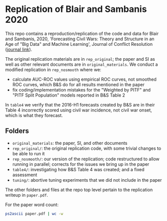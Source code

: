 Replication of Blair and Sambanis 2020
===============

This repo contains a reproduction/replication of the code and data for Blair and Sambanis, 2020, 'Forecasting Civil Wars: Theory and Structure in an Age of "Big Data" and Machine Learning', Journal of Conflict Resolution ([journal link](https://journals.sagepub.com/doi/abs/10.1177/0022002720918923)).

The original replication materials are in `rep_original`; the paper and SI as well as other relevant documents are in `original_materials`. We conduct a modified replication in `rep_nosmooth` where we:

- calculate AUC-ROC values using empirical ROC curves, not smoothed ROC curves, which B&S do for all results mentioned in the paper
- fix coding/implementation mistakes for the "Weighted by PITF" and "PITF Split Population" models reported in B&S Table 2

In `table4` we verify that the 2016-H1 forecasts created by B&S are in their Table 4 incorrectly scored using civil war incidence, not civil war onset, which is what they forecast.

## Folders

- `original_materials`: the paper, SI, and other documents
- `rep_original/`: the original replication code, with some trivial changes to be able to run it 
- `rep_nosmooth/`: our version of the replication; code restructured to allow running in parallel; corrects for the issues we bring up in the paper
- `table4/`: investigating how B&S Table 4 was created; and a fixed assessment
- `tuning/`: abortive tuning experiments that we did not include in the paper

The other folders and files at the repo top level pertain to the replication writeup in `paper.pdf`. 

For the paper word count:

```bash
ps2ascii paper.pdf | wc -w
```
